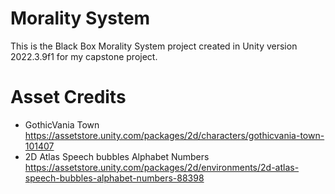 # Morality System
 
This is the Black Box Morality System project created in Unity version 2022.3.9f1 for my capstone project.

# Asset Credits
- GothicVania Town https://assetstore.unity.com/packages/2d/characters/gothicvania-town-101407
- 2D Atlas Speech bubbles Alphabet Numbers https://assetstore.unity.com/packages/2d/environments/2d-atlas-speech-bubbles-alphabet-numbers-88398

